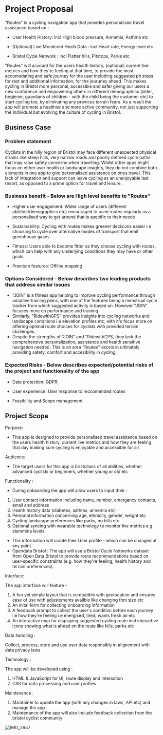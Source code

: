 # Project Proposal
"Routes" is a cycling navigation app that provides personalised travel assistance based on :

- User Health History: Incl High blood pressure, Annemia, Asthma etc

- (Optional) Live Monitored Healh Data : Incl Heart rate, Energy level etc

- Bristol Cycle Network : Incl Flatter hills, Pitstops, Parks etc

"Routes" will account for the users health history, (optional) current live metrics and how they're feeling at that time, to provide the most accomodating and safe journey for the user including suggested pit stops for rest and additional information, for the jouruney ahead. This makes cycling in Bristol more personal, accessible and safer giving our users a new confidence and empowering others in different demographics (older, beginner, guardians of children - with the child being the customer etc) to start cycling too, by eliminating any previous terrain fears. As a result the app will promote a healthier and more active community, not just supporting the individual but evolving the culture of cycling in Bristol.

## Business Case

### Problem statement
Cyclists in the hilly region of Bristol may face different unexpected physical strains like steep hills, very narrow roads and poorly defined cycle paths that may raise safety concerns when travelling. Whilst other apps might focus on either user health or landscape insights, they do not combine both elements in one app to give personalised assistance on ones travel. This lack of integration and support can leave cycling as an unenjoyable last resort, as opposed to a prime option for travel and leisure.

### Business benefit - Below are High level benefits to "Routes"
- Higher user engagement: Wider range of users (different abilities/demographics etc) encouraged to used routes regularly as a personalised way to get around that is specific to their needs

- Sustainability: Cycling with routes makes greener decisions easier i.e choosing to cycle over  alternative modes of transport that emit greenhouse gases

- Fitness: Users able to become fitter as they choose cycling with routes, which can help with any underlying conditions they may have or other goals 

- Premium features: Offline mapping 

### Options Considered - Below describes two leading products that address similar issues
- "JOIN" is a fitness app helping to improve cycling performance through adaptive training plans, with one of the features being a menstrual cycle tracker from which suggested activity is based on. However "JOIN" focuses more on performance and training.
- Similarly, "RidewithGPS" provides insights into cycling networks and landscape conditions i.e elevation profiles etc, with it's focus more on offering optimal route choices for cyclists with provided terrain challenges.
- Despite the strengths of "JOIN" and "RidewithGPS, they lack the comprehensive personalization, assistance and health sensitive navigation needed. This is an area "Routes" excels in ultimately providing safety, comfort and accesibility in cycling. 

### Expected Risks - Below describes expected/potential risks of the project and functionality of the app
- Data protection: GDPR

- User experience: User response to reccomended routes

- Feasibility and Scope management  

## Project Scope
Purpose:
- This app is designed to provide personalised travel assistance based on the users health history, current live metrics and how they are feeling that day making sure cycling is enjoyable and accessible for all

Audience:
- The target users for this app is bristolians of all abilities, whether advanced cyclists or beginners, whether young or old etc

Functionality :
- During onboarding the app will allow users to input their :
1. User contact information including name, number, emergancy contacts, email and address 
2. Health history data (diabetes, asthma, annemia etc)
3. Personal information concerning age, ethnicity, gender, weight etc
5. Cycling landscape preferences like parks, no hills etc
6. Optional syncing with wearable technology to monitor live metrics e.g stammina levels
 - This information will curate their User profile - which can be changed at any point
 - Opendata Bristol : The app will use a Bristol Cycle Networks dataset from Open Data Bristol to provide route recommendations based on user-specific constraints (e.g. how they're feeling, health history and terrain preferences).

Interface: 

The app interface will feature -

1. A fun yet simple layout that is compatible with geolocation and ensures ease of use with adjustements availble like changing font size etc
2. An inital form for collecting onboarding information
3. A feedback prompt to collect the user's condition before each journey i.e how they're feeling i.e energised, tired, wants fresh air etc
4. An interactive map for displaying suggested cycling route incl interactive icons showing what is ahead on the route like hills, parks etc 

Data handling :

Collect, process, store and use user data responsibly in alignement with data privacy laws

Technology :

The app will be developed using :
1. HTML & JavaScript for UI, route display and interaction
2. CSS for data processing and user profiles

Maintenance : 

1. Maintainer to update the app (with any changes in laws, API etc) and manage the app 
2. Maintenance of the app will also include feedback collection from the bristol cyclist community 

![IMG_2657](https://github.com/user-attachments/assets/61baa274-bb49-4d8f-a6c5-cd430583819e)





